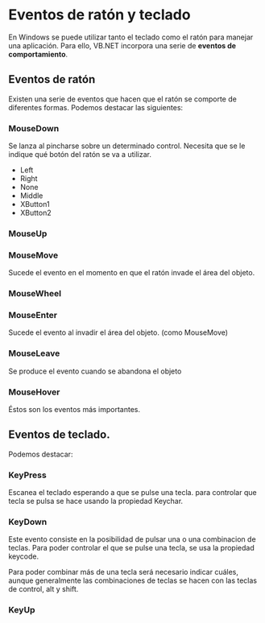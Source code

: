 Eventos de ratón y teclado
==========================
En Windows se puede utilizar tanto el teclado como el ratón para manejar una
aplicación. Para ello, VB.NET incorpora una serie de __eventos de comportamiento__.

## Eventos de ratón
Existen una serie de eventos que hacen que el ratón se comporte de diferentes
formas. Podemos destacar las siguientes:

### MouseDown
Se lanza al pincharse sobre un determinado control. Necesita que se le indique
qué botón del ratón se va a utilizar. 
* Left
* Right
* None
* Middle
* XButton1
* XButton2

### MouseUp
### MouseMove
Sucede el evento en el momento en que el ratón invade el área del objeto.

### MouseWheel
### MouseEnter
Sucede el evento al invadir el área del objeto. (como MouseMove)

### MouseLeave
Se produce el evento cuando se abandona el objeto

### MouseHover 

Éstos son los eventos más importantes.

## Eventos de teclado.
Podemos destacar:
### KeyPress
Escanea el teclado esperando a que se pulse una tecla. para controlar que tecla 
se pulsa se hace usando la propiedad Keychar.

### KeyDown
Este evento consiste en la posibilidad de pulsar una o una combinacion de teclas.
Para poder controlar el que se pulse una tecla, se usa la propiedad keycode.

Para poder combinar más de una tecla será necesario indicar cuáles, aunque generalmente
las combinaciones de teclas se hacen con las teclas de control, alt y shift.

### KeyUp
